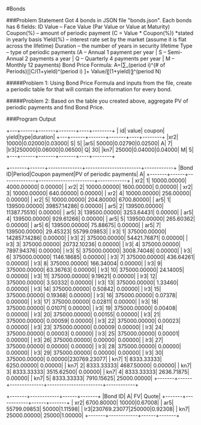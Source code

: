 #Bonds

###Problem Statement
Got 4 bonds in JSON file "bonds.json". Each bonds has 6 fields: 
	ID
	Value – Face Value (Par Value or Value at Maturity)
	Coupon(%) – amount of periodic payment (C = Value * Coupon(%)) *stated in yearly basis
	Yield(%) – interest rate set by the market (assume it is flat across the lifetime)
	Duration – the number of years in security lifetime
	Type – type of periodic payments (A – Annual 1 payment per year | S – Semi-Annual 2 payments a year | Q – Quarterly 4 payments per year | M – Monthly 12 payments)
Bond Price Formula: A=[∑_(period i)^(# of Periods)▒C/(1+yield)^(period i)   ]+  Value/〖(1+yield)〗^(period N) 

#####Problem 1: 
Using Bond Price Formula and inputs from the file, create a periodic table for that will contain the information for every bond.

#####Problem 2:
Based on the table you created above, aggregate PV of periodic payments and find Bond Price.


###Program Output

+---+------+-------+-------+----+--------+
| id| value| coupon|  yield|type|duration|
+---+------+-------+-------+----+--------+
|xr2| 10000|0.02000|0.03000|   S|       5|
|ar5| 50000|0.02790|0.02500|   A|       7|
|lr3|250000|0.06000|0.06500|   Q|      30|
|kn7| 25000|0.04000|0.04000|   M|       5|
+---+------+-------+-------+----+--------+

+-------+------+--------------+-----------------------+------------+
|Bond ID|Period|Coupon payment|PV of periodic payments|           A|
+-------+------+--------------+-----------------------+------------+
|    xr2|     1|   10000.00000|             4000.00000|     0.00000|
|    xr2|     2|   10000.00000|             1600.00000|     0.00000|
|    xr2|     3|   10000.00000|              640.00000|     0.00000|
|    xr2|     4|   10000.00000|              256.00000|     0.00000|
|    xr2|     5|   10000.00000|              204.80000|  6700.80000|
|    ar5|     1|  139500.00000|            39857.14286|     0.00000|
|    ar5|     2|  139500.00000|            11387.75510|     0.00000|
|    ar5|     3|  139500.00000|             3253.64431|     0.00000|
|    ar5|     4|  139500.00000|              929.61266|     0.00000|
|    ar5|     5|  139500.00000|              265.60362|     0.00000|
|    ar5|     6|  139500.00000|               75.88675|     0.00000|
|    ar5|     7|  139500.00000|               29.45323| 55799.09853|
|    lr3|     1|  375000.00000|           142857.14286|     0.00000|
|    lr3|     2|  375000.00000|            54421.76871|     0.00000|
|    lr3|     3|  375000.00000|            20732.10236|     0.00000|
|    lr3|     4|  375000.00000|             7897.94376|     0.00000|
|    lr3|     5|  375000.00000|             3008.74048|     0.00000|
|    lr3|     6|  375000.00000|             1146.18685|     0.00000|
|    lr3|     7|  375000.00000|              436.64261|     0.00000|
|    lr3|     8|  375000.00000|              166.34004|     0.00000|
|    lr3|     9|  375000.00000|               63.36763|     0.00000|
|    lr3|    10|  375000.00000|               24.14005|     0.00000|
|    lr3|    11|  375000.00000|                9.19621|     0.00000|
|    lr3|    12|  375000.00000|                3.50332|     0.00000|
|    lr3|    13|  375000.00000|                1.33460|     0.00000|
|    lr3|    14|  375000.00000|                0.50842|     0.00000|
|    lr3|    15|  375000.00000|                0.19368|     0.00000|
|    lr3|    16|  375000.00000|                0.07378|     0.00000|
|    lr3|    17|  375000.00000|                0.02811|     0.00000|
|    lr3|    18|  375000.00000|                0.01071|     0.00000|
|    lr3|    19|  375000.00000|                0.00408|     0.00000|
|    lr3|    20|  375000.00000|                0.00155|     0.00000|
|    lr3|    21|  375000.00000|                0.00059|     0.00000|
|    lr3|    22|  375000.00000|                0.00023|     0.00000|
|    lr3|    23|  375000.00000|                0.00009|     0.00000|
|    lr3|    24|  375000.00000|                0.00003|     0.00000|
|    lr3|    25|  375000.00000|                0.00001|     0.00000|
|    lr3|    26|  375000.00000|                0.00000|     0.00000|
|    lr3|    27|  375000.00000|                0.00000|     0.00000|
|    lr3|    28|  375000.00000|                0.00000|     0.00000|
|    lr3|    29|  375000.00000|                0.00000|     0.00000|
|    lr3|    30|  375000.00000|                0.00000|230769.23077|
|    kn7|     1|    8333.33333|             6250.00000|     0.00000|
|    kn7|     2|    8333.33333|             4687.50000|     0.00000|
|    kn7|     3|    8333.33333|             3515.62500|     0.00000|
|    kn7|     4|    8333.33333|             2636.71875|     0.00000|
|    kn7|     5|    8333.33333|             7910.15625| 25000.00000|
+-------+------+--------------+-----------------------+------------+

+-------+------------+------+-------+
|Bond ID|           A|    FV|  Quote|
+-------+------------+------+-------+
|    xr2|  6700.80000| 10000|0.67008|
|    ar5| 55799.09853| 50000|1.11598|
|    lr3|230769.23077|250000|0.92308|
|    kn7| 25000.00000| 25000|1.00000|
+-------+------------+------+-------+

